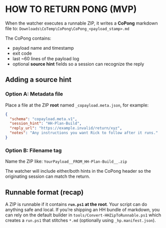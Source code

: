 # HOW TO RETURN PONG (MVP)

When the watcher executes a runnable ZIP, it writes a **CoPong** markdown file to:
`Downloads\CoTemp\CoPong\CoPong_<payload_stamp>.md`

The CoPong contains:
- payload name and timestamp
- exit code
- last ~60 lines of the payload log
- optional **source hint** fields so a session can recognize the reply

## Adding a source hint

### Option A: Metadata file
Place a file at the ZIP **root** named `_copayload.meta.json`, for example:
```json
{
  "schema": "copayload.meta.v1",
  "session_hint": "HH-Plan-Build",
  "reply_url": "https://example.invalid/return/xyz",
  "notes": "Any instructions you want Rick to follow after it runs."
}
```

### Option B: Filename tag
Name the ZIP like: `YourPayload__FROM_HH-Plan-Build__.zip`

The watcher will include either/both hints in the CoPong header so the originating session can match the return.

## Runnable format (recap)
A ZIP is runnable if it contains **`run.ps1` at the root**. Your script can do anything safe and local.
If you’re shipping an HH bundle of markdown, you can rely on the default builder in
`tools/Convert-HHZipToRunnable.ps1` which creates a `run.ps1` that stitches `*.md` (optionally using `_hp.manifest.json`).
